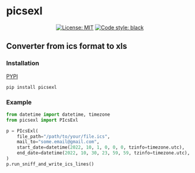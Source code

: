 # picsexl

<p align="center">
<a href="https://github.com/psf/black/blob/main/LICENSE"><img alt="License: MIT" src="https://black.readthedocs.io/en/stable/_static/license.svg"></a>
<a href="https://github.com/psf/black"><img alt="Code style: black" src="https://img.shields.io/badge/code%20style-black-000000.svg"></a>
</p>

## Converter from ics format to xls

### Installation
[PYPI](https://pypi.org/project/picsexl/)
```shell script
pip install picsexl
```

### Example
```python
from datetime import datetime, timezone
from picsexl import PIcsExl

p = PIcsExl(
    file_path="/path/to/your/file.ics",
    mail_to="some.email@gmail.com",
    start_date=datetime(2022, 10, 1, 0, 0, 0, tzinfo=timezone.utc),
    end_date=datetime(2022, 10, 30, 23, 59, 59, tzinfo=timezone.utc),
)
p.run_sniff_and_write_ics_lines()
```
